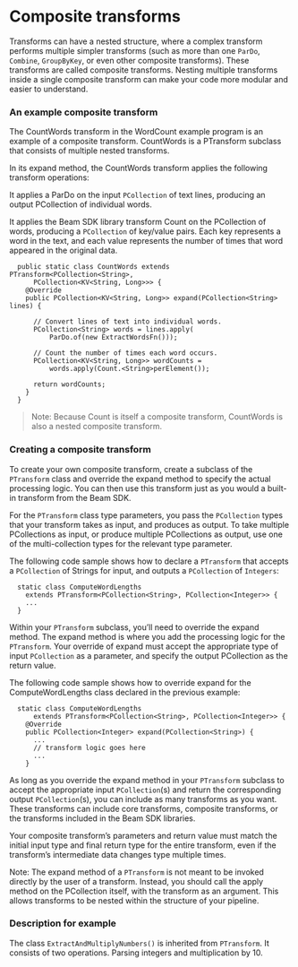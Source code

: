 # Composite transforms

Transforms can have a nested structure, where a complex transform performs multiple simpler transforms (such as more than one `ParDo`, `Combine`, `GroupByKey`, or even other composite transforms). These transforms are called composite transforms. Nesting multiple transforms inside a single composite transform can make your code more modular and easier to understand.

### An example composite transform

The CountWords transform in the WordCount example program is an example of a composite transform. CountWords is a PTransform subclass that consists of multiple nested transforms.

In its expand method, the CountWords transform applies the following transform operations:

It applies a ParDo on the input `PCollection` of text lines, producing an output PCollection of individual words.

It applies the Beam SDK library transform Count on the PCollection of words, producing a `PCollection` of key/value pairs. Each key represents a word in the text, and each value represents the number of times that word appeared in the original data.

```
  public static class CountWords extends PTransform<PCollection<String>,
      PCollection<KV<String, Long>>> {
    @Override
    public PCollection<KV<String, Long>> expand(PCollection<String> lines) {

      // Convert lines of text into individual words.
      PCollection<String> words = lines.apply(
          ParDo.of(new ExtractWordsFn()));

      // Count the number of times each word occurs.
      PCollection<KV<String, Long>> wordCounts =
          words.apply(Count.<String>perElement());

      return wordCounts;
    }
  }
```

> Note: Because Count is itself a composite transform, CountWords is also a nested composite transform.

### Creating a composite transform

To create your own composite transform, create a subclass of the `PTransform` class and override the expand method to specify the actual processing logic. You can then use this transform just as you would a built-in transform from the Beam SDK.

For the `PTransform` class type parameters, you pass the `PCollection` types that your transform takes as input, and produces as output. To take multiple PCollections as input, or produce multiple PCollections as output, use one of the multi-collection types for the relevant type parameter.

The following code sample shows how to declare a `PTransform` that accepts a `PCollection` of Strings for input, and outputs a `PCollection` of `Integers`:

```
  static class ComputeWordLengths
    extends PTransform<PCollection<String>, PCollection<Integer>> {
    ...
  }
```

Within your `PTransform` subclass, you’ll need to override the expand method. The expand method is where you add the processing logic for the `PTransform`. Your override of expand must accept the appropriate type of input `PCollection` as a parameter, and specify the output PCollection as the return value.

The following code sample shows how to override expand for the ComputeWordLengths class declared in the previous example:

```
  static class ComputeWordLengths
      extends PTransform<PCollection<String>, PCollection<Integer>> {
    @Override
    public PCollection<Integer> expand(PCollection<String>) {
      ...
      // transform logic goes here
      ...
    }
```

As long as you override the expand method in your `PTransform` subclass to accept the appropriate input `PCollection`(s) and return the corresponding output `PCollection`(s), you can include as many transforms as you want. These transforms can include core transforms, composite transforms, or the transforms included in the Beam SDK libraries.

Your composite transform’s parameters and return value must match the initial input type and final return type for the entire transform, even if the transform’s intermediate data changes type multiple times.

Note: The expand method of a `PTransform` is not meant to be invoked directly by the user of a transform. Instead, you should call the apply method on the PCollection itself, with the transform as an argument. This allows transforms to be nested within the structure of your pipeline.

### Description for example 

The class `ExtractAndMultiplyNumbers()` is inherited from `PTransform`. It consists of two operations. Parsing integers and multiplication by 10.